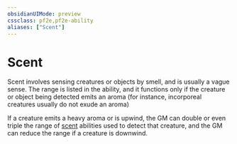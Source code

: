 ```yaml
---
obsidianUIMode: preview
cssclass: pf2e,pf2e-ability
aliases: ["Scent"]
---
```

# Scent

Scent involves sensing creatures or objects by smell, and is usually a vague sense. The range is listed in the ability, and it functions only if the creature or object being detected emits an aroma (for instance, incorporeal creatures usually do not exude an aroma)

If a creature emits a heavy aroma or is upwind, the GM can double or even triple the range of [scent](../../../..//TTRPGShare-Pathfinder-2E-Vault/rules/abilities/scent.md) abilities used to detect that creature, and the GM can reduce the range if a creature is downwind.